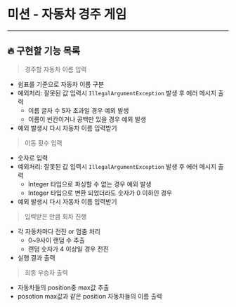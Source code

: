 # 미션 - 자동차 경주 게임

---

## 🔥 구현할 기능 목록

>경주할 자동차 이름 입력
  - 쉼표를 기준으로 자동차 이름 구분
  - 예외처리: 잘못된 값 입력시 `IllegalArgumentException` 발생 후 에러 메시지 출력
    - 이름 글자 수 5자 초과일 경우 예외 발생
    - 이름이 빈칸이거나 공백만 있을 경우 예외 발생
  - 예외 발생시 다시 자동차 이름 입력받기


>이동 횟수 입력
  - 숫자로 입력
  - 예외처리: 잘못된 값 입력시 `IllegalArgumentException` 발생 후 에러 메시지 출력
    - Integer 타입으로 파싱할 수 없는 경우 예외 발생
    - Integer 타입으로 변환 되었더라도 숫자가 0 이하인 경우
  - 예외 발생시 다시 자동차 이름 입력받기


>입력받은 만큼 회차 진행
  - 각 자동차마다 전진 or 멈춤 처리
    - 0~9사이 랜덤 수 추출
    - 랜덤 숫자가 4 이상일 경우 전진
  - 실행 결과 출력


>최종 우승자 출력
  - 자동차들의 position중 max값 추출
  - posotion max값과 같은 position 자동차들의 이름 출력